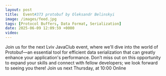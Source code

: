 ```yaml
---
layout: post
title:  Event#373 protobuf by Oleksandr Belinskyi
image: /images/feed.jpg
tags: [Protocol Buffers, Data Format, Serialization]
date: 2025-06-09 12:09:59 +0000
video: 
---
```


Join us for the next Lviv JavaClub event, where we'll dive into the world of Protobuf—an essential tool for efficient data serialization that can greatly enhance your application's performance. Don’t miss out on this opportunity to expand your skills and connect with fellow developers; we look forward to seeing you there!
Join us next Thursday, at 10:00 Online
